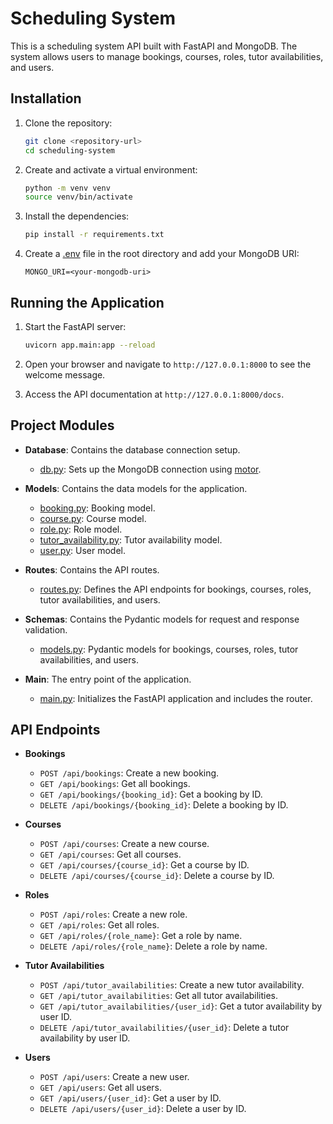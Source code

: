 # Scheduling System

This is a scheduling system API built with FastAPI and MongoDB. The system allows users to manage bookings, courses, roles, tutor availabilities, and users.


## Installation

1. Clone the repository:
    ```sh
    git clone <repository-url>
    cd scheduling-system
    ```

2. Create and activate a virtual environment:
    ```sh
    python -m venv venv
    source venv/bin/activate  
    ```

3. Install the dependencies:
    ```sh
    pip install -r requirements.txt
    ```

4. Create a [.env](http://_vscodecontentref_/12) file in the root directory and add your MongoDB URI:
    ```env
    MONGO_URI=<your-mongodb-uri>
    ```

## Running the Application

1. Start the FastAPI server:
    ```sh
    uvicorn app.main:app --reload
    ```

2. Open your browser and navigate to `http://127.0.0.1:8000` to see the welcome message.

3. Access the API documentation at `http://127.0.0.1:8000/docs`.

## Project Modules

- **Database**: Contains the database connection setup.
  - [db.py](http://_vscodecontentref_/13): Sets up the MongoDB connection using [motor](http://_vscodecontentref_/14).

- **Models**: Contains the data models for the application.
  - [booking.py](http://_vscodecontentref_/15): Booking model.
  - [course.py](http://_vscodecontentref_/16): Course model.
  - [role.py](http://_vscodecontentref_/17): Role model.
  - [tutor_availability.py](http://_vscodecontentref_/18): Tutor availability model.
  - [user.py](http://_vscodecontentref_/19): User model.

- **Routes**: Contains the API routes.
  - [routes.py](http://_vscodecontentref_/20): Defines the API endpoints for bookings, courses, roles, tutor availabilities, and users.

- **Schemas**: Contains the Pydantic models for request and response validation.
  - [models.py](http://_vscodecontentref_/21): Pydantic models for bookings, courses, roles, tutor availabilities, and users.

- **Main**: The entry point of the application.
  - [main.py](http://_vscodecontentref_/22): Initializes the FastAPI application and includes the router.

## API Endpoints

- **Bookings**
  - `POST /api/bookings`: Create a new booking.
  - `GET /api/bookings`: Get all bookings.
  - `GET /api/bookings/{booking_id}`: Get a booking by ID.
  - `DELETE /api/bookings/{booking_id}`: Delete a booking by ID.

- **Courses**
  - `POST /api/courses`: Create a new course.
  - `GET /api/courses`: Get all courses.
  - `GET /api/courses/{course_id}`: Get a course by ID.
  - `DELETE /api/courses/{course_id}`: Delete a course by ID.

- **Roles**
  - `POST /api/roles`: Create a new role.
  - `GET /api/roles`: Get all roles.
  - `GET /api/roles/{role_name}`: Get a role by name.
  - `DELETE /api/roles/{role_name}`: Delete a role by name.

- **Tutor Availabilities**
  - `POST /api/tutor_availabilities`: Create a new tutor availability.
  - `GET /api/tutor_availabilities`: Get all tutor availabilities.
  - `GET /api/tutor_availabilities/{user_id}`: Get a tutor availability by user ID.
  - `DELETE /api/tutor_availabilities/{user_id}`: Delete a tutor availability by user ID.

- **Users**
  - `POST /api/users`: Create a new user.
  - `GET /api/users`: Get all users.
  - `GET /api/users/{user_id}`: Get a user by ID.
  - `DELETE /api/users/{user_id}`: Delete a user by ID.

